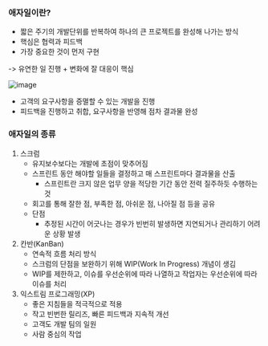 ### 애자일이란?

- 짧은 주기의 개발단위를 반복하여 하나의 큰 프로젝트를 완성해 나가는 방식
- 핵심은 협력과 피드백
- 가장 중요한 것이 먼저 구현

-> 유연한 일 진행 + 변화에 잘 대응이 핵심

![image](https://user-images.githubusercontent.com/44665707/164449192-db202a1e-5789-4a07-b9d6-38fc7b85cb05.png)

- 고객의 요구사항을 증멸할 수 있는 개발을 진행
- 피드백을 진행하고 취합, 요구사항을 반영해 점차 결과물 완성



### 애자일의 종류

1. 스크럼
   - 유지보수보다는 개발에 초점이 맞추어짐
   - 스프린트 동안 해야할 일들을 결정하고 매 스프린트마다 결과물을 산출
     - 스프린트란 크지 않은 업무 양을 적당한 기간 동안 전력 질주하듯 수행하는 것
   - 회고를 통해 잘한 점, 부족한 점, 아쉬운 점, 나아질 점 등을 공유
   - 단점
     - 추정된 시간이 어긋나는 경우가 빈번히 발생하면 지연되거나 관리하기 어려운 상황 발생
2. 칸반(KanBan)
   - 연속적 흐름 처리 방식
   - 스크럼의 단점을 보완하기 위해 WIP(Work In Progress) 개념이 생김
   - WIP를 제한하고, 이슈를 우선순위에 따라 나열하고 작업자는 우선순위에 따라 이슈를 처리
3. 익스트림 프로그래밍(XP)
   - 좋은 지침들을 적극적으로 적용
   - 작고 빈번한 릴리즈, 빠른 피드백과 지속적 개선
   - 고객도 개발 팀의 일원
   - 사람 중심의 작업